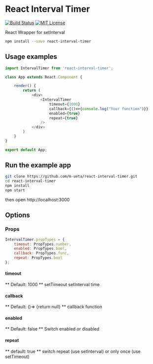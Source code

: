 # React Interval Timer

[![Build Status](https://travis-ci.org/m-ueta/react-interval-timer.svg?branch=master)](https://travis-ci.org/m-ueta/react-interval-timer)
[![MIT License](https://img.shields.io/badge/License-MIT-yellow.svg)](https://github.com/m-ueta/react-interval-timer/blob/master/LICENCE)

React Wrapper for setInterval 


```sh
npm install --save react-interval-timer
```


## Usage examples
```js
import IntervalTimer from 'react-interval-timer';

class App extends React.Component {

    render() {
        return (
            <div>
                <IntervalTimer
                    timeout={1000}
                    callback={()=>{console.log("Your function")}}
                    enabled={true}
                    repeat={true}
                />
            </div>
        )
    }
}

export default App;
```

## Run the example app
```sh
git clone https://github.com/m-ueta/react-interval-timer.git
cd react-interval-timer
npm install
npm start
```
then open http://localhost:3000


## Options

### Props
```js
IntervalTimer.propTypes = {
    timeout: PropTypes.number,
    enabled: PropTypes.bool,
    callback: PropTypes.func,
    repeat: PropTypes.bool
};
```

#### timeout
** Default: 1000 **
setTimeout setInterval time

#### callback
** Default: ()=> {return null} **
callback function

#### enabled
** Default: false **
Switch enabled or disabled

#### repeat
** default: true **
switch repeat (use setInterval) or only once (use setTimeout)
